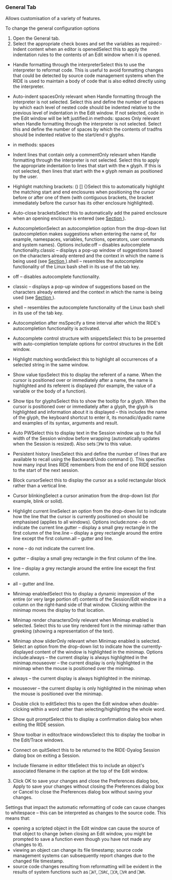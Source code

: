



### General Tab


Allows customisation of a variety of features.


To change the general configuration options

1. Open the General tab.
2. Select the appropriate check boxes and set the variables as required:- Indent content when an editor is openedSelect this to apply the indentation rules to the contents of an Edit window when it is opened.
- Handle formatting through the interpreterSelect this to use the interpreter to reformat code. This is useful to avoid formatting changes that could be detected by source code management systems when the RIDE is used to maintain a body of code that is also edited directly using the interpreter.
- Auto-indent <number> spacesOnly relevant when Handle formatting through the interpreter is not selected. Select this and define the number of spaces by which each level of nested code should be indented relative to the previous level of indentation in the Edit window. If not selected, code in the Edit window will be left justified.in methods:  <number>  spaces
Only relevant when Handle formatting through the interpreter is not selected. Select this and define the number of spaces by which the contents of tradfns should be indented relative to the start/end `∇` glyphs.

- in methods:  <number>  spaces
- Indent lines that contain only a commentOnly relevant when Handle formatting through the interpreter is not selected. Select this to apply the appropriate indentation to lines that start with the `⍝` glyph. If this is not selected, then lines that start with the `⍝` glyph remain as positioned by the user.
- Highlight matching brackets: () [] {}Select this to automatically highlight the matching start and end enclosures when positioning the cursor before or after one of them (with contiguous brackets, the bracket immediately before the cursor has its other enclosure highlighted).
- Auto-close bracketsSelect this to automatically add the paired enclosure when an opening enclosure is entered (see [Section ](paired_enclosures.md#)).
- AutocompletionSelect an autocompletion option from the drop-down list (autocompletion makes suggestions when entering the name of, for example, namespaces, variables, functions, operators, user commands and system names). Options include:off – disables autocomplete functionality.classic – displays a pop-up window of suggestions based on the characters already entered and the context in which the name is being used (see [Section ](autocomplete.md#)).shell – resembles the autocomplete functionality of the Linux bash shell in its use of the tab key.
- off – disables autocomplete functionality.
- classic – displays a pop-up window of suggestions based on the characters already entered and the context in which the name is being used (see [Section ](autocomplete.md#)).
- shell – resembles the autocomplete functionality of the Linux bash shell in its use of the tab key.
- Autocompletion after <time> msSpecify a time interval after which the RIDE's autocompletion functionality is activated.
- Autocomplete control structure with snippetsSelect this to be presented with auto-completion template options for control structures in the Edit window.
- Highlight matching wordsSelect this to highlight all occurrences of a selected string in the same window.
- Show value tipsSelect this to display the referent of a name. When the cursor is positioned over or immediately after a name, the name is highlighted and its referent is displayed (for example, the value of a variable or the body of a function).
- Show tips for glyphsSelect this to show the tooltip for a  glyph. When the cursor is positioned over or immediately after a glyph, the glyph is highlighted and information about it is displayed – this includes the name of the glyph, the keyboard shortcut to enter it, its monadic/dyadic name and examples of its syntax, arguments and result.
- Auto PWSelect this to display text in the Session window up to the full width of the Session window before wrapping (automatically updates when the Session is resized). Also sets `⎕PW` to this value.
- Persistent history <number> linesSelect this and define the number of lines that are available to recall using the Backward/Undo command (<BK>). This specifies how many input lines RIDE remembers from the end of one RIDE session to the start of the next session.
- Block cursorSelect this to display the cursor as a solid rectangular block rather than a vertical line.
- Cursor blinkingSelect a cursor animation from the drop-down list (for example, blink or solid).
- Highlight current lineSelect an option from the drop-down list to indicate how the line that the cursor is currently positioned on should be emphasised (applies to all windows). Options include:none – do not indicate the current line.gutter – display a small grey rectangle in the first column of the line.line – display a grey rectangle around the entire line except the first column.all – gutter and line.
- none – do not indicate the current line.
- gutter – display a small grey rectangle in the first column of the line.
- line – display a grey rectangle around the entire line except the first column.
- all – gutter and line.
- Minimap enabledSelect this to display a dynamic impression of the entire (or very large portion of) contents of the Session/Edit window in a column on the right‑hand side of that window. Clicking within the minimap moves the display to that location.
- Minimap render charactersOnly relevant when Minimap enabled is selected. Select this to use tiny rendered font in the minimap rather than greeking (showing a representation of the text).
- Minimap show sliderOnly relevant when Minimap enabled is selected. Select an option from the drop-down list to indicate how the currently-displayed content of the window is highlighted in the minimap. Options include:always – the current display is always highlighted in the minimap.mouseover – the current display is only highlighted in the minimap when the mouse is positioned over the minimap.
- always – the current display is always highlighted in the minimap.
- mouseover – the current display is only highlighted in the minimap when the mouse is positioned over the minimap.
- Double click to editSelect this to open the Edit window when double-clicking within a word rather than selecting/highlighting the whole word.
- Show quit promptSelect this to display a confirmation dialog box when exiting the RIDE session.
- Show toolbar in editor/trace windowsSelect this to display the toolbar in the Edit/Trace windows.
- Connect on quitSelect this to be returned to the RIDE-Dyalog Session dialog box on exiting a Session.
- Include filename in editor titleSelect this to include an object's associated filename in the caption at the top of the Edit window.
3. Click OK to save your changes and close the Preferences dialog box, Apply to save your changes without closing the Preferences dialog box or Cancel to close the Preferences dialog box without saving your changes.





Settings that impact the automatic reformatting of code can cause changes to whitespace – this can be interpreted as changes to the source code. This means that:

- opening a scripted object in the Edit window can cause the source of that object to change (when closing an Edit window, you might be prompted to save a function even though you have not made any changes to it).
- viewing an object can change its file timestamp; source code management systems can subsequently report changes due to the changed file timestamp.
- source code changes resulting from reformatting will be evident in the results of system functions such as  `⎕AT`, `⎕SRC`, `⎕CR`, `⎕VR` and `⎕NR`.


